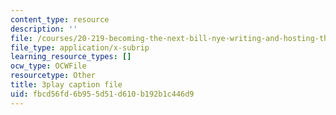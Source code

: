 ```yaml
---
content_type: resource
description: ''
file: /courses/20-219-becoming-the-next-bill-nye-writing-and-hosting-the-educational-show-january-iap-2015/fbcd56fd6b955d51d610b192b1c446d9_VHyCh1mDneE.srt
file_type: application/x-subrip
learning_resource_types: []
ocw_type: OCWFile
resourcetype: Other
title: 3play caption file
uid: fbcd56fd-6b95-5d51-d610-b192b1c446d9
---
```

